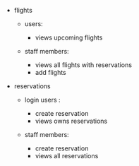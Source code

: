 

- flights 

    * users:
        - views upcoming flights
    
    * staff members:
        - views all flights with reservations
        - add flights


- reservations 

    * login users :
        - create reservation
        - views owns reservations
    
    * staff members:
        - create reservation
        - views all reservations

